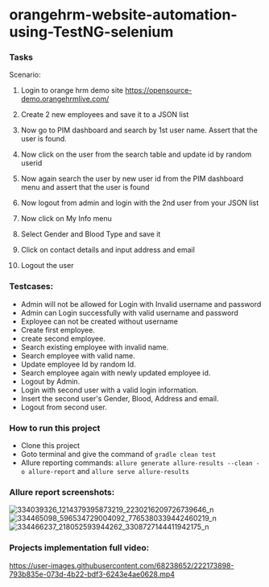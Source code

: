 # orangehrm-website-automation-using-TestNG-selenium

### Tasks
Scenario:
1. Login to orange hrm demo site
https://opensource-demo.orangehrmlive.com/

2. Create 2 new employees and save it to a JSON list
3. Now go to PIM dashboard and search by 1st user name. Assert that the user is found.
4. Now click on the user from the search table and update id by random userid
5. Now again search the user by new user id from the PIM dashboard menu and assert that the user is found
6. Now logout from admin and login with the 2nd user from your JSON list
7. Now click on My Info menu
8. Select Gender and Blood Type and save it
9. Click on contact details and input address and email
10. Logout the user

### Testcases: 
- Admin will not be allowed for Login with Invalid username and password
- Admin can Login successfully with valid username and password
- Exployee can not be created without username
- Create first employee.
- create second employee.
- Search existing employee with invalid name.
- Search employee with valid name.
- Update employee Id by random Id.
- Search employee again with newly updated employee id.
- Logout by Admin.
- Login with second user with a valid login information.
- Insert the second user's Gender, Blood, Address and email.
- Logout from second user.

### How to run this project
- Clone this project
- Goto terminal and give the command of  ```gradle clean test```
- Allure reporting  commands: ```allure generate allure-results --clean -o allure-report``` and ```allure serve allure-results```

### Allure report screenshots:
![334039326_1214379395873219_2230216209726739646_n](https://user-images.githubusercontent.com/68238652/222172978-c2c61217-50fb-46fd-bb16-fed782283af0.png)
![334465098_596534729004092_7765380339442460219_n](https://user-images.githubusercontent.com/68238652/222173567-50beb483-5f49-4234-9d38-1251baa72d2d.png)
![334466237_218052593944262_3308727144411942175_n](https://user-images.githubusercontent.com/68238652/222173712-3d231211-bb65-42a8-bd9d-2bc1d83f1472.png)

### Projects implementation full video:

https://user-images.githubusercontent.com/68238652/222173898-793b835e-073d-4b22-bdf3-6243e4ae0628.mp4


